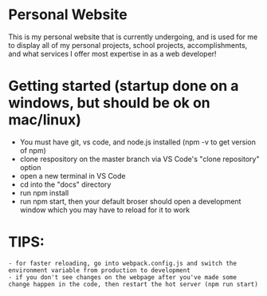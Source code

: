 # Personal Website
This is my personal website that is currently undergoing, and is used for me to display all of my personal projects, school projects, accomplishments, and what services I offer most expertise in as a web developer!

# Getting started (startup done on a windows, but should be ok on mac/linux)
  - You must have git, vs code, and node.js installed (npm -v to get version of npm)
  - clone respository on the master branch via VS Code's "clone repository" option
  - open a new terminal in VS Code
  - cd into the "docs" directory
  - run npm install
  - run npm start, then your default broser should open a development window which you may have to reload for it to work
# TIPS:
    - for faster reloading, go into webpack.config.js and switch the environment variable from production to development
    - if you don't see changes on the webpage after you've made some change happen in the code, then restart the hot server (npm run start)
    
  
